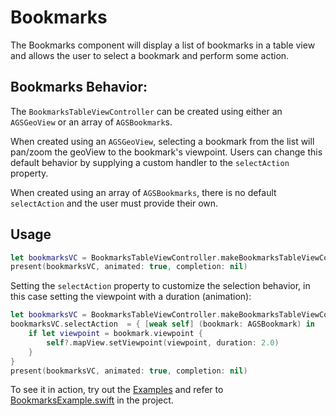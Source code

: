 # Bookmarks

The Bookmarks component will display a list of bookmarks in a table view and allows the user to select a bookmark and perform some action. 

## Bookmarks Behavior:

The `BookmarksTableViewController` can be created using either an `AGSGeoView` or an array of `AGSBookmark`s.

When created using an `AGSGeoView`, selecting a bookmark from the list will pan/zoom the geoView to the bookmark's viewpoint.  Users can change this default behavior by supplying a custom handler to the `selectAction` property.

When created using an array of `AGSBookmarks`, there is no default `selectAction` and the user must provide their own.

## Usage

```swift
let bookmarksVC = BookmarksTableViewController.makeBookmarksTableViewController(geoView: mapView)
present(bookmarksVC, animated: true, completion: nil)
```

Setting the `selectAction` property to customize the selection behavior, in this case setting the viewpoint with a duration (animation):

```swift
let bookmarksVC = BookmarksTableViewController.makeBookmarksTableViewController(geoView: mapView)
bookmarksVC.selectAction  = { [weak self] (bookmark: AGSBookmark) in
    if let viewpoint = bookmark.viewpoint {
        self?.mapView.setViewpoint(viewpoint, duration: 2.0)
    }
}
present(bookmarksVC, animated: true, completion: nil)
```

To see it in action, try out the [Examples](../../Examples) and refer to [BookmarksExample.swift](../../Examples/ArcGISToolkitExamples/BookmarksExample.swift) in the project.

